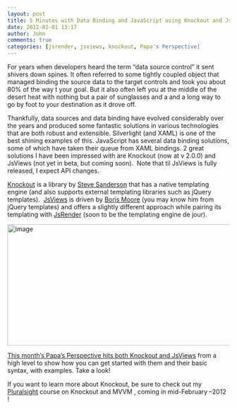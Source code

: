 ```yaml
---
layout: post
title: 5 Minutes with Data Binding and JavaScript using Knockout and JsViews
date: 2012-02-01 13:17
author: John
comments: true
categories: [jsrender, jsviews, knockout, Papa's Perspective]
---
```

<p>For years when developers heard the term “data source control” it sent shivers down spines. It often referred to some tightly coupled object that managed binding the source data to the target controls and took you about 80% of the way t your goal. But it also often left you at the middle of the desert heat with nothing but a pair of sunglasses and a and a long way to go by foot to your destination as it drove off. </p> <p>Thankfully, data sources and data binding have evolved considerably over the years and produced some fantastic solutions in various technologies that are both robust and extensible. Silverlight (and XAML) is one of the best shining examples of this. JavaScript has several data binding solutions, some of which have taken their queue from XAML bindings. 2 great solutions I have been impressed with are Knockout (now at v 2.0.0) and JsViews (not yet in beta, but coming soon).&nbsp; Note that til JsViews is fully released, I expect API changes.</p> <p><a href="http://knockoutjs.com/">Knockout</a> is a library by <a href="http://blog.stevensanderson.com/">Steve Sanderson</a> that has a native templating engine (and also supports external templating libraries such as jQuery templates).&nbsp; <a href="https://github.com/BorisMoore/jsviews">JsViews</a> is driven by <a href="http://www.borismoore.com/">Boris Moore</a> (you may know him from jQuery templates) and offers a slightly different approach while pairing its templating with <a href="https://github.com/BorisMoore/jsrender">JsRender</a> (soon to be the templating engine de jour).</p> <p><a href="http://visualstudiomagazine.com/articles/2012/02/01/2-great-javascript-data-binding-libraries.aspx"><img style="background-image: none; border-bottom: 0px; border-left: 0px; padding-left: 0px; padding-right: 0px; display: inline; border-top: 0px; border-right: 0px; padding-top: 0px" title="image" border="0" alt="image" src="/wp-content/uploads/media/Windows-Live-Writer/95ac931f6b0d_7037/image_3.png" width="932" height="274"></a></p> <p><a href="http://visualstudiomagazine.com/articles/2012/02/01/2-great-javascript-data-binding-libraries.aspx">This month’s Papa’s Perspective hits both Knockout and JsViews</a> from a high level to show how you can get started with them and their basic syntax, with examples. Take a look!</p> <p>If you want to learn more about Knockout, be sure to check out my <a href="http://www.pluralsight-training.net/">Pluralsight</a> course on Knockout and MVVM , coming in mid-February –2012 ! </p>

